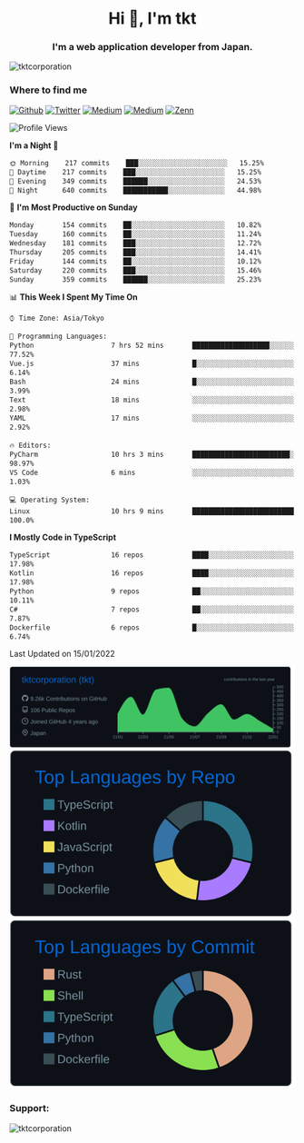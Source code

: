 <h1 align="center">Hi 👋, I'm tkt</h1>
<h3 align="center">I'm a web application developer from Japan.</h3>

<p align="left"> <img src="https://komarev.com/ghpvc/?username=tktcorporation&label=Profile%20views&color=0e75b6&style=flat" alt="tktcorporation" /> </p>

<h3>Where to find me</h3>
<p>
<a href="https://github.com/tktcorporation" target="_blank"><img alt="Github" src="https://img.shields.io/badge/GitHub-%2312100E.svg?&style=for-the-badge&logo=Github&logoColor=white" /></a>
<a href="https://twitter.com/tktcorporation" target="_blank"><img alt="Twitter" src="https://img.shields.io/badge/twitter-%231DA1F2.svg?&style=for-the-badge&logo=twitter&logoColor=white" /></a>
<a href="https://www.linkedin.com/in/tktcorporation" target="_blank"><img alt="Medium" src="https://img.shields.io/badge/linkdin-0a66c2.svg?&style=for-the-badge&logo=linkedin&logoColor=white" /></a>
<a href="https://qiita.com/tktcorporation" target="_blank"><img alt="Medium" src="https://img.shields.io/badge/qiita-55C500.svg?&style=for-the-badge&logo=qiita&logoColor=white" /></a>
<a href="https://zenn.dev/tktcorporation" target="_blank"><img alt="Zenn" src="https://img.shields.io/badge/Zenn-3EA8FF.svg?&style=for-the-badge&logo=Zenn&logoColor=white" /></a>
</p>
  
<!--START_SECTION:waka-->
![Profile Views](http://img.shields.io/badge/Profile%20Views-4-blue)

**I'm a Night 🦉** 

```text
🌞 Morning    217 commits    ███░░░░░░░░░░░░░░░░░░░░░░   15.25% 
🌆 Daytime    217 commits    ███░░░░░░░░░░░░░░░░░░░░░░   15.25% 
🌃 Evening    349 commits    ██████░░░░░░░░░░░░░░░░░░░   24.53% 
🌙 Night      640 commits    ███████████░░░░░░░░░░░░░░   44.98%

```
📅 **I'm Most Productive on Sunday** 

```text
Monday       154 commits    ██░░░░░░░░░░░░░░░░░░░░░░░   10.82% 
Tuesday      160 commits    ██░░░░░░░░░░░░░░░░░░░░░░░   11.24% 
Wednesday    181 commits    ███░░░░░░░░░░░░░░░░░░░░░░   12.72% 
Thursday     205 commits    ███░░░░░░░░░░░░░░░░░░░░░░   14.41% 
Friday       144 commits    ██░░░░░░░░░░░░░░░░░░░░░░░   10.12% 
Saturday     220 commits    ███░░░░░░░░░░░░░░░░░░░░░░   15.46% 
Sunday       359 commits    ██████░░░░░░░░░░░░░░░░░░░   25.23%

```


📊 **This Week I Spent My Time On** 

```text
⌚︎ Time Zone: Asia/Tokyo

💬 Programming Languages: 
Python                   7 hrs 52 mins       ███████████████████░░░░░░   77.52% 
Vue.js                   37 mins             █░░░░░░░░░░░░░░░░░░░░░░░░   6.14% 
Bash                     24 mins             █░░░░░░░░░░░░░░░░░░░░░░░░   3.99% 
Text                     18 mins             ░░░░░░░░░░░░░░░░░░░░░░░░░   2.98% 
YAML                     17 mins             ░░░░░░░░░░░░░░░░░░░░░░░░░   2.92%

🔥 Editors: 
PyCharm                  10 hrs 3 mins       ████████████████████████░   98.97% 
VS Code                  6 mins              ░░░░░░░░░░░░░░░░░░░░░░░░░   1.03%

💻 Operating System: 
Linux                    10 hrs 9 mins       █████████████████████████   100.0%

```

**I Mostly Code in TypeScript** 

```text
TypeScript               16 repos            ████░░░░░░░░░░░░░░░░░░░░░   17.98% 
Kotlin                   16 repos            ████░░░░░░░░░░░░░░░░░░░░░   17.98% 
Python                   9 repos             ██░░░░░░░░░░░░░░░░░░░░░░░   10.11% 
C#                       7 repos             ██░░░░░░░░░░░░░░░░░░░░░░░   7.87% 
Dockerfile               6 repos             █░░░░░░░░░░░░░░░░░░░░░░░░   6.74%

```



 Last Updated on 15/01/2022
<!--END_SECTION:waka-->

[![](https://raw.githubusercontent.com/tktcorporation/tktcorporation/master/profile-summary-card-output/github_dark/0-profile-details.svg)](https://github.com/vn7n24fzkq/github-profile-summary-cards)
[![](https://raw.githubusercontent.com/tktcorporation/tktcorporation/master/profile-summary-card-output/github_dark/1-repos-per-language.svg)](https://github.com/vn7n24fzkq/github-profile-summary-cards) [![](https://raw.githubusercontent.com/tktcorporation/tktcorporation/master/profile-summary-card-output/github_dark/2-most-commit-language.svg)](https://github.com/vn7n24fzkq/github-profile-summary-cards)

<h3 align="left">Support:</h3>
<p><a href="https://www.buymeacoffee.com/tktcorporation"> <img align="left" src="https://cdn.buymeacoffee.com/buttons/v2/default-yellow.png" height="50" width="210" alt="tktcorporation" /></a></p><br><br>
